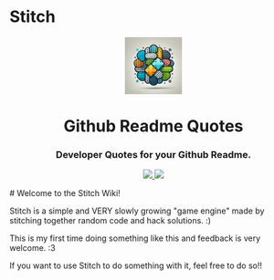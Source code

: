 # Stitch
<p align="center">
  <img align="center" width="100" src="Resources/Branding/Stitch_Logo.webp" />

  <h1 align="center">Github Readme Quotes</h1>
  <h3 align="center">Developer Quotes for your Github Readme.</h3>
</p>

<!-- Badges -->
<p align="center">
  <a href="https://github.com/PiyushSuthar/github-readme-quotes/issues">
    <img src="https://img.shields.io/github/issues/PiyushSuthar/github-readme-quotes?style=flat-square">
  </a>

  <a href="https://github.com/PiyushSuthar/github-readme-quotes/pulls">
    <img src="https://img.shields.io/github/issues-pr/PiyushSuthar/github-readme-quotes?style=flat-square">
  </a>
</p>
# Welcome to the Stitch Wiki!

Stitch is a simple and VERY slowly growing "game engine" made by stitching together random code and hack solutions. :)

This is my first time doing something like this and feedback is very welcome. :3

If you want to use Stitch to do something with it, feel free to do so!!
